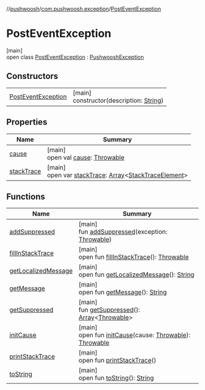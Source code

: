 //[pushwoosh](../../../index.md)/[com.pushwoosh.exception](../index.md)/[PostEventException](index.md)

# PostEventException

[main]\
open class [PostEventException](index.md) : [PushwooshException](../-pushwoosh-exception/index.md)

## Constructors

| | |
|---|---|
| [PostEventException](-post-event-exception.md) | [main]<br>constructor(description: [String](https://developer.android.com/reference/kotlin/java/lang/String.html)) |

## Properties

| Name | Summary |
|---|---|
| [cause](../-reload-in-apps-exception/index.md#-1023347080%2FProperties%2F-65811678) | [main]<br>open val [cause](../-reload-in-apps-exception/index.md#-1023347080%2FProperties%2F-65811678): [Throwable](https://developer.android.com/reference/kotlin/java/lang/Throwable.html) |
| [stackTrace](../-reload-in-apps-exception/index.md#1573944892%2FProperties%2F-65811678) | [main]<br>open var [stackTrace](../-reload-in-apps-exception/index.md#1573944892%2FProperties%2F-65811678): [Array](https://kotlinlang.org/api/latest/jvm/stdlib/kotlin-stdlib/kotlin/-array/index.html)&lt;[StackTraceElement](https://developer.android.com/reference/kotlin/java/lang/StackTraceElement.html)&gt; |

## Functions

| Name | Summary |
|---|---|
| [addSuppressed](../-reload-in-apps-exception/index.md#-1898257014%2FFunctions%2F-65811678) | [main]<br>fun [addSuppressed](../-reload-in-apps-exception/index.md#-1898257014%2FFunctions%2F-65811678)(exception: [Throwable](https://developer.android.com/reference/kotlin/java/lang/Throwable.html)) |
| [fillInStackTrace](../-reload-in-apps-exception/index.md#-1207709164%2FFunctions%2F-65811678) | [main]<br>open fun [fillInStackTrace](../-reload-in-apps-exception/index.md#-1207709164%2FFunctions%2F-65811678)(): [Throwable](https://developer.android.com/reference/kotlin/java/lang/Throwable.html) |
| [getLocalizedMessage](../-reload-in-apps-exception/index.md#-2138642817%2FFunctions%2F-65811678) | [main]<br>open fun [getLocalizedMessage](../-reload-in-apps-exception/index.md#-2138642817%2FFunctions%2F-65811678)(): [String](https://developer.android.com/reference/kotlin/java/lang/String.html) |
| [getMessage](../-reload-in-apps-exception/index.md#1068546184%2FFunctions%2F-65811678) | [main]<br>open fun [getMessage](../-reload-in-apps-exception/index.md#1068546184%2FFunctions%2F-65811678)(): [String](https://developer.android.com/reference/kotlin/java/lang/String.html) |
| [getSuppressed](../-reload-in-apps-exception/index.md#1678506999%2FFunctions%2F-65811678) | [main]<br>fun [getSuppressed](../-reload-in-apps-exception/index.md#1678506999%2FFunctions%2F-65811678)(): [Array](https://kotlinlang.org/api/latest/jvm/stdlib/kotlin-stdlib/kotlin/-array/index.html)&lt;[Throwable](https://developer.android.com/reference/kotlin/java/lang/Throwable.html)&gt; |
| [initCause](../-reload-in-apps-exception/index.md#-104903378%2FFunctions%2F-65811678) | [main]<br>open fun [initCause](../-reload-in-apps-exception/index.md#-104903378%2FFunctions%2F-65811678)(cause: [Throwable](https://developer.android.com/reference/kotlin/java/lang/Throwable.html)): [Throwable](https://developer.android.com/reference/kotlin/java/lang/Throwable.html) |
| [printStackTrace](../-reload-in-apps-exception/index.md#-1357294889%2FFunctions%2F-65811678) | [main]<br>open fun [printStackTrace](../-reload-in-apps-exception/index.md#-1357294889%2FFunctions%2F-65811678)() |
| [toString](../-reload-in-apps-exception/index.md#1869833549%2FFunctions%2F-65811678) | [main]<br>open fun [toString](../-reload-in-apps-exception/index.md#1869833549%2FFunctions%2F-65811678)(): [String](https://developer.android.com/reference/kotlin/java/lang/String.html) |
